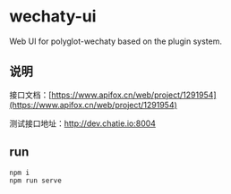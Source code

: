 # wechaty-ui
Web UI for polyglot-wechaty based on the plugin system.

## 说明

接口文档：[https://www.apifox.cn/web/project/1291954](https://www.apifox.cn/web/project/1291954)

测试接口地址：http://dev.chatie.io:8004

## run

```
npm i
npm run serve
```
